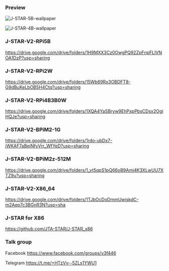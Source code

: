 ### Preview

![J-STAR-5B-wallpaper](https://github.com/JTA-STAR/J-STAR/assets/22002824/6c2848e3-2358-4f58-8617-b389dabaae58)

![J-STAR-4B-wallpaper](https://github.com/JTA-STAR/J-STAR/assets/22002824/40460f2e-4fb0-434e-bbbf-dcecc4fee71b)

### J-STAR-V2-RPi5B
https://drive.google.com/drive/folders/1H9MXX3Cz0OwgPQ92ZpFnpFLIVNOA1DzP?usp=sharing

### J-STAR-V2-RPi2W
https://drive.google.com/drive/folders/15Wb69Rx3OBDFT8-G9dBuKeLbOB5H4Ctq?usp=sharing

### J-STAR-V2-RPi4B3B0W
https://drive.google.com/drive/folders/1XQA4YaSBryw9EhPxpPbsCDsx2OgiHQJe?usp=sharing

### J-STAR-V2-BPiM2-1G
https://drive.google.com/drive/folders/1rdo-ubDx7-jWKAF7aBeiNfyVrr_WfYeD?usp=sharing

### J-STAR-V2-BPiM2z-512M 
https://drive.google.com/drive/folders/1_vt5qpS1pQ66oB9Amj4K3XLwUU7XTZ9u?usp=sharing

### J-STAR-V2-X86_64
https://drive.google.com/drive/folders/1TJbOcDoDmmUwiskdC-m2Aep7c3BGnR3N?usp=sha

### J-STAR for X86
https://github.com/JTA-STAR/J-STAR_x86


### Talk group
Facebook https://www.facebook.com/groups/v3f446

Telegram https://t.me/+HTzVv--5ZLs1YWU1 




